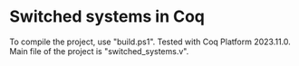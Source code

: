 # Switched systems in Coq

To compile the project, use "build.ps1". Tested with Coq Platform 2023.11.0. Main file of the project is "switched_systems.v".